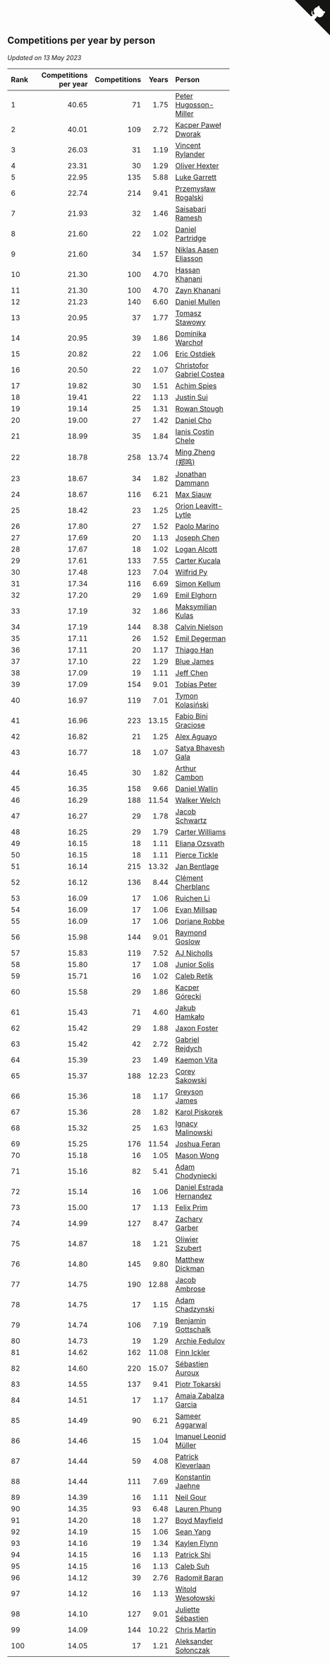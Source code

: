 ## Competitions per year by person

*Updated on 13 May 2023*

| Rank | Competitions per year | Competitions | Years | Person |
| :--- | ---: | ---: | ---: | :--- |
| 1 | 40.65 | 71 | 1.75 | [Peter Hugosson-Miller](https://www.worldcubeassociation.org/persons/2021HUGO01) |
| 2 | 40.01 | 109 | 2.72 | [Kacper Paweł Dworak](https://www.worldcubeassociation.org/persons/2020DWOR01) |
| 3 | 26.03 | 31 | 1.19 | [Vincent Rylander](https://www.worldcubeassociation.org/persons/2022RYLA01) |
| 4 | 23.31 | 30 | 1.29 | [Oliver Hexter](https://www.worldcubeassociation.org/persons/2022HEXT01) |
| 5 | 22.95 | 135 | 5.88 | [Luke Garrett](https://www.worldcubeassociation.org/persons/2017GARR05) |
| 6 | 22.74 | 214 | 9.41 | [Przemysław Rogalski](https://www.worldcubeassociation.org/persons/2013ROGA02) |
| 7 | 21.93 | 32 | 1.46 | [Saisabari Ramesh](https://www.worldcubeassociation.org/persons/2021RAME01) |
| 8 | 21.60 | 22 | 1.02 | [Daniel Partridge](https://www.worldcubeassociation.org/persons/2022PART02) |
| 9 | 21.60 | 34 | 1.57 | [Niklas Aasen Eliasson](https://www.worldcubeassociation.org/persons/2021ELIA01) |
| 10 | 21.30 | 100 | 4.70 | [Hassan Khanani](https://www.worldcubeassociation.org/persons/2018KHAN26) |
| 11 | 21.30 | 100 | 4.70 | [Zayn Khanani](https://www.worldcubeassociation.org/persons/2018KHAN28) |
| 12 | 21.23 | 140 | 6.60 | [Daniel Mullen](https://www.worldcubeassociation.org/persons/2016MULL04) |
| 13 | 20.95 | 37 | 1.77 | [Tomasz Stawowy](https://www.worldcubeassociation.org/persons/2021STAW01) |
| 14 | 20.95 | 39 | 1.86 | [Dominika Warchoł](https://www.worldcubeassociation.org/persons/2021WARC01) |
| 15 | 20.82 | 22 | 1.06 | [Eric Ostdiek](https://www.worldcubeassociation.org/persons/2022OSTD01) |
| 16 | 20.50 | 22 | 1.07 | [Christofor Gabriel Costea](https://www.worldcubeassociation.org/persons/2022COST03) |
| 17 | 19.82 | 30 | 1.51 | [Achim Spies](https://www.worldcubeassociation.org/persons/2021SPIE01) |
| 18 | 19.41 | 22 | 1.13 | [Justin Sui](https://www.worldcubeassociation.org/persons/2022SUIJ01) |
| 19 | 19.14 | 25 | 1.31 | [Rowan Stough](https://www.worldcubeassociation.org/persons/2022STOU01) |
| 20 | 19.00 | 27 | 1.42 | [Daniel Cho](https://www.worldcubeassociation.org/persons/2021CHOD01) |
| 21 | 18.99 | 35 | 1.84 | [Ianis Costin Chele](https://www.worldcubeassociation.org/persons/2021CHEL01) |
| 22 | 18.78 | 258 | 13.74 | [Ming Zheng (郑鸣)](https://www.worldcubeassociation.org/persons/2009ZHEN11) |
| 23 | 18.67 | 34 | 1.82 | [Jonathan Dammann](https://www.worldcubeassociation.org/persons/2021DAMM01) |
| 24 | 18.67 | 116 | 6.21 | [Max Siauw](https://www.worldcubeassociation.org/persons/2017SIAU02) |
| 25 | 18.42 | 23 | 1.25 | [Orion Leavitt-Lytle](https://www.worldcubeassociation.org/persons/2022LEAV01) |
| 26 | 17.80 | 27 | 1.52 | [Paolo Marino](https://www.worldcubeassociation.org/persons/2021MARI04) |
| 27 | 17.69 | 20 | 1.13 | [Joseph Chen](https://www.worldcubeassociation.org/persons/2022CHEN16) |
| 28 | 17.67 | 18 | 1.02 | [Logan Alcott](https://www.worldcubeassociation.org/persons/2022ALCO02) |
| 29 | 17.61 | 133 | 7.55 | [Carter Kucala](https://www.worldcubeassociation.org/persons/2015KUCA01) |
| 30 | 17.48 | 123 | 7.04 | [Wilfrid Py](https://www.worldcubeassociation.org/persons/2016PYWI01) |
| 31 | 17.34 | 116 | 6.69 | [Simon Kellum](https://www.worldcubeassociation.org/persons/2016KELL12) |
| 32 | 17.20 | 29 | 1.69 | [Emil Elghorn](https://www.worldcubeassociation.org/persons/2021ELGH01) |
| 33 | 17.19 | 32 | 1.86 | [Maksymilian Kulas](https://www.worldcubeassociation.org/persons/2021KULA02) |
| 34 | 17.19 | 144 | 8.38 | [Calvin Nielson](https://www.worldcubeassociation.org/persons/2014NIEL03) |
| 35 | 17.11 | 26 | 1.52 | [Emil Degerman](https://www.worldcubeassociation.org/persons/2021DEGE01) |
| 36 | 17.11 | 20 | 1.17 | [Thiago Han](https://www.worldcubeassociation.org/persons/2022HANT01) |
| 37 | 17.10 | 22 | 1.29 | [Blue James](https://www.worldcubeassociation.org/persons/2022JAME01) |
| 38 | 17.09 | 19 | 1.11 | [Jeff Chen](https://www.worldcubeassociation.org/persons/2022CHEN19) |
| 39 | 17.09 | 154 | 9.01 | [Tobias Peter](https://www.worldcubeassociation.org/persons/2014PETE03) |
| 40 | 16.97 | 119 | 7.01 | [Tymon Kolasiński](https://www.worldcubeassociation.org/persons/2016KOLA02) |
| 41 | 16.96 | 223 | 13.15 | [Fabio Bini Graciose](https://www.worldcubeassociation.org/persons/2010GRAC02) |
| 42 | 16.82 | 21 | 1.25 | [Alex Aguayo](https://www.worldcubeassociation.org/persons/2022AGUA01) |
| 43 | 16.77 | 18 | 1.07 | [Satya Bhavesh Gala](https://www.worldcubeassociation.org/persons/2022GALA03) |
| 44 | 16.45 | 30 | 1.82 | [Arthur Cambon](https://www.worldcubeassociation.org/persons/2021CAMB01) |
| 45 | 16.35 | 158 | 9.66 | [Daniel Wallin](https://www.worldcubeassociation.org/persons/2013WALL03) |
| 46 | 16.29 | 188 | 11.54 | [Walker Welch](https://www.worldcubeassociation.org/persons/2011WELC01) |
| 47 | 16.27 | 29 | 1.78 | [Jacob Schwartz](https://www.worldcubeassociation.org/persons/2021SCHW01) |
| 48 | 16.25 | 29 | 1.79 | [Carter Williams](https://www.worldcubeassociation.org/persons/2021WILL06) |
| 49 | 16.15 | 18 | 1.11 | [Eliana Ozsvath](https://www.worldcubeassociation.org/persons/2022OZSV01) |
| 50 | 16.15 | 18 | 1.11 | [Pierce Tickle](https://www.worldcubeassociation.org/persons/2022TICK01) |
| 51 | 16.14 | 215 | 13.32 | [Jan Bentlage](https://www.worldcubeassociation.org/persons/2010BENT01) |
| 52 | 16.12 | 136 | 8.44 | [Clément Cherblanc](https://www.worldcubeassociation.org/persons/2014CHER05) |
| 53 | 16.09 | 17 | 1.06 | [Ruichen Li](https://www.worldcubeassociation.org/persons/2022LIRU02) |
| 54 | 16.09 | 17 | 1.06 | [Evan Millsap](https://www.worldcubeassociation.org/persons/2022MILL05) |
| 55 | 16.09 | 17 | 1.06 | [Doriane Robbe](https://www.worldcubeassociation.org/persons/2022ROBB03) |
| 56 | 15.98 | 144 | 9.01 | [Raymond Goslow](https://www.worldcubeassociation.org/persons/2014GOSL01) |
| 57 | 15.83 | 119 | 7.52 | [AJ Nicholls](https://www.worldcubeassociation.org/persons/2015NICH04) |
| 58 | 15.80 | 17 | 1.08 | [Junior Solis](https://www.worldcubeassociation.org/persons/2022SOLI03) |
| 59 | 15.71 | 16 | 1.02 | [Caleb Retik](https://www.worldcubeassociation.org/persons/2022RETI01) |
| 60 | 15.58 | 29 | 1.86 | [Kacper Górecki](https://www.worldcubeassociation.org/persons/2021GORE01) |
| 61 | 15.43 | 71 | 4.60 | [Jakub Hamkało](https://www.worldcubeassociation.org/persons/2018HAMK01) |
| 62 | 15.42 | 29 | 1.88 | [Jaxon Foster](https://www.worldcubeassociation.org/persons/2021FOST01) |
| 63 | 15.42 | 42 | 2.72 | [Gabriel Rejdych](https://www.worldcubeassociation.org/persons/2020REJD01) |
| 64 | 15.39 | 23 | 1.49 | [Kaemon Vita](https://www.worldcubeassociation.org/persons/2021VITA01) |
| 65 | 15.37 | 188 | 12.23 | [Corey Sakowski](https://www.worldcubeassociation.org/persons/2011SAKO01) |
| 66 | 15.36 | 18 | 1.17 | [Greyson James](https://www.worldcubeassociation.org/persons/2022JAME02) |
| 67 | 15.36 | 28 | 1.82 | [Karol Piskorek](https://www.worldcubeassociation.org/persons/2021PISK01) |
| 68 | 15.32 | 25 | 1.63 | [Ignacy Malinowski](https://www.worldcubeassociation.org/persons/2021MALI02) |
| 69 | 15.25 | 176 | 11.54 | [Joshua Feran](https://www.worldcubeassociation.org/persons/2011FERA01) |
| 70 | 15.18 | 16 | 1.05 | [Mason Wong](https://www.worldcubeassociation.org/persons/2022WONG03) |
| 71 | 15.16 | 82 | 5.41 | [Adam Chodyniecki](https://www.worldcubeassociation.org/persons/2017CHOD02) |
| 72 | 15.14 | 16 | 1.06 | [Daniel Estrada Hernandez](https://www.worldcubeassociation.org/persons/2022HERN07) |
| 73 | 15.00 | 17 | 1.13 | [Felix Prim](https://www.worldcubeassociation.org/persons/2022PRIM01) |
| 74 | 14.99 | 127 | 8.47 | [Zachary Garber](https://www.worldcubeassociation.org/persons/2014GARB01) |
| 75 | 14.87 | 18 | 1.21 | [Oliwier Szubert](https://www.worldcubeassociation.org/persons/2022SZUB01) |
| 76 | 14.80 | 145 | 9.80 | [Matthew Dickman](https://www.worldcubeassociation.org/persons/2013DICK01) |
| 77 | 14.75 | 190 | 12.88 | [Jacob Ambrose](https://www.worldcubeassociation.org/persons/2010AMBR01) |
| 78 | 14.75 | 17 | 1.15 | [Adam Chadzynski](https://www.worldcubeassociation.org/persons/2022CHAD02) |
| 79 | 14.74 | 106 | 7.19 | [Benjamin Gottschalk](https://www.worldcubeassociation.org/persons/2016GOTT01) |
| 80 | 14.73 | 19 | 1.29 | [Archie Fedulov](https://www.worldcubeassociation.org/persons/2022FEDU01) |
| 81 | 14.62 | 162 | 11.08 | [Finn Ickler](https://www.worldcubeassociation.org/persons/2012ICKL01) |
| 82 | 14.60 | 220 | 15.07 | [Sébastien Auroux](https://www.worldcubeassociation.org/persons/2008AURO01) |
| 83 | 14.55 | 137 | 9.41 | [Piotr Tokarski](https://www.worldcubeassociation.org/persons/2013TOKA01) |
| 84 | 14.51 | 17 | 1.17 | [Amaia Zabalza Garcia](https://www.worldcubeassociation.org/persons/2022GARC03) |
| 85 | 14.49 | 90 | 6.21 | [Sameer Aggarwal](https://www.worldcubeassociation.org/persons/2017AGGA01) |
| 86 | 14.46 | 15 | 1.04 | [Imanuel Leonid Müller](https://www.worldcubeassociation.org/persons/2022MULL02) |
| 87 | 14.44 | 59 | 4.08 | [Patrick Kleverlaan](https://www.worldcubeassociation.org/persons/2019KLEV01) |
| 88 | 14.44 | 111 | 7.69 | [Konstantin Jaehne](https://www.worldcubeassociation.org/persons/2015JAEH01) |
| 89 | 14.39 | 16 | 1.11 | [Neil Gour](https://www.worldcubeassociation.org/persons/2022GOUR01) |
| 90 | 14.35 | 93 | 6.48 | [Lauren Phung](https://www.worldcubeassociation.org/persons/2016PHUN02) |
| 91 | 14.20 | 18 | 1.27 | [Boyd Mayfield](https://www.worldcubeassociation.org/persons/2022MAYF01) |
| 92 | 14.19 | 15 | 1.06 | [Sean Yang](https://www.worldcubeassociation.org/persons/2022YANG03) |
| 93 | 14.16 | 19 | 1.34 | [Kaylen Flynn](https://www.worldcubeassociation.org/persons/2022FLYN01) |
| 94 | 14.15 | 16 | 1.13 | [Patrick Shi](https://www.worldcubeassociation.org/persons/2022SHIP01) |
| 95 | 14.15 | 16 | 1.13 | [Caleb Suh](https://www.worldcubeassociation.org/persons/2022SUHC01) |
| 96 | 14.12 | 39 | 2.76 | [Radomił Baran](https://www.worldcubeassociation.org/persons/2020BARA02) |
| 97 | 14.12 | 16 | 1.13 | [Witold Wesołowski](https://www.worldcubeassociation.org/persons/2022WESO01) |
| 98 | 14.10 | 127 | 9.01 | [Juliette Sébastien](https://www.worldcubeassociation.org/persons/2014SEBA01) |
| 99 | 14.09 | 144 | 10.22 | [Chris Martin](https://www.worldcubeassociation.org/persons/2013MART03) |
| 100 | 14.05 | 17 | 1.21 | [Aleksander Sołonczak](https://www.worldcubeassociation.org/persons/2022SOLO01) |


<a href="https://github.com/JustinTimeCuber/wca_statistics" class="github-corner" aria-label="View source on Github"><svg width="80" height="80" viewBox="0 0 250 250" style="fill:#151513; color:#fff; position: absolute; top: 0; border: 0; right: 0;" aria-hidden="true"><path d="M0,0 L115,115 L130,115 L142,142 L250,250 L250,0 Z"></path><path d="M128.3,109.0 C113.8,99.7 119.0,89.6 119.0,89.6 C122.0,82.7 120.5,78.6 120.5,78.6 C119.2,72.0 123.4,76.3 123.4,76.3 C127.3,80.9 125.5,87.3 125.5,87.3 C122.9,97.6 130.6,101.9 134.4,103.2" fill="currentColor" style="transform-origin: 130px 106px;" class="octo-arm"></path><path d="M115.0,115.0 C114.9,115.1 118.7,116.5 119.8,115.4 L133.7,101.6 C136.9,99.2 139.9,98.4 142.2,98.6 C133.8,88.0 127.5,74.4 143.8,58.0 C148.5,53.4 154.0,51.2 159.7,51.0 C160.3,49.4 163.2,43.6 171.4,40.1 C171.4,40.1 176.1,42.5 178.8,56.2 C183.1,58.6 187.2,61.8 190.9,65.4 C194.5,69.0 197.7,73.2 200.1,77.6 C213.8,80.2 216.3,84.9 216.3,84.9 C212.7,93.1 206.9,96.0 205.4,96.6 C205.1,102.4 203.0,107.8 198.3,112.5 C181.9,128.9 168.3,122.5 157.7,114.1 C157.9,116.9 156.7,120.9 152.7,124.9 L141.0,136.5 C139.8,137.7 141.6,141.9 141.8,141.8 Z" fill="currentColor" class="octo-body"></path></svg></a><style>.github-corner:hover .octo-arm{animation:octocat-wave 560ms ease-in-out}@keyframes octocat-wave{0%,100%{transform:rotate(0)}20%,60%{transform:rotate(-25deg)}40%,80%{transform:rotate(10deg)}}@media (max-width:500px){.github-corner:hover .octo-arm{animation:none}.github-corner .octo-arm{animation:octocat-wave 560ms ease-in-out}}</style>
